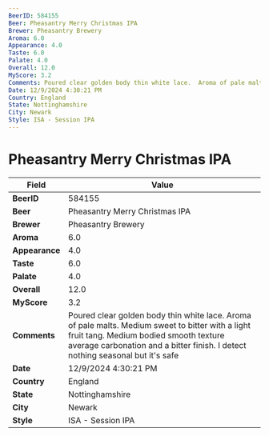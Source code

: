 ```yaml
---
BeerID: 584155
Beer: Pheasantry Merry Christmas IPA
Brewer: Pheasantry Brewery
Aroma: 6.0
Appearance: 4.0
Taste: 6.0
Palate: 4.0
Overall: 12.0
MyScore: 3.2
Comments: Poured clear golden body thin white lace.  Aroma of pale malts.  Medium sweet to bitter with a light fruit tang. Medium bodied smooth texture average carbonation and a bitter finish.  I detect nothing seasonal but it's safe
Date: 12/9/2024 4:30:21 PM
Country: England
State: Nottinghamshire
City: Newark
Style: ISA - Session IPA
---
```


# Pheasantry Merry Christmas IPA

| Field         | Value |
|---------------|-------|
| **BeerID** | 584155 |
| **Beer** | Pheasantry Merry Christmas IPA |
| **Brewer** | Pheasantry Brewery |
| **Aroma** | 6.0 |
| **Appearance** | 4.0 |
| **Taste** | 6.0 |
| **Palate** | 4.0 |
| **Overall** | 12.0 |
| **MyScore** | 3.2 |
| **Comments** | Poured clear golden body thin white lace.  Aroma of pale malts.  Medium sweet to bitter with a light fruit tang. Medium bodied smooth texture average carbonation and a bitter finish.  I detect nothing seasonal but it's safe  |
| **Date** | 12/9/2024 4:30:21 PM |
| **Country** | England |
| **State** | Nottinghamshire |
| **City** | Newark |
| **Style** | ISA - Session IPA |

